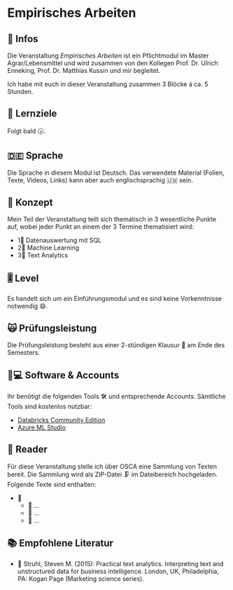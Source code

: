 # Empirisches Arbeiten

## 📢 Infos <a id="learning-objectives"></a>

Die Veranstaltung _Empirisches Arbeiten_ ist ein Pflichtmodul im Master Agrar/Lebensmittel und wird zusammen von den Kollegen Prof. Dr. Ulrich Enneking, Prof. Dr. Matthias Kussin und mir begleitet.

Ich habe mit euch in dieser Veranstaltung zusammen 3 Blöcke á ca. 5 Stunden.

## 🎯 Lernziele <a id="learning-objectives"></a>

Folgt bald 🕟.

## 🇩🇪 Sprache

Die Sprache in diesem Modul ist Deutsch. Das verwendete Material \(Folien, Texte, Videos, Links\) kann aber auch englischsprachig 🇺🇲 sein.

## 📃 Konzept <a id="concept"></a>

Mein Teil der Veranstaltung teilt sich thematisch in 3 wesentliche Punkte auf, wobei jeder Punkt an einem der 3 Termine thematisiert wird:

* 1⃣ Datenauswertung mit SQL
* 2⃣ Machine Learning 
* 3⃣ Text Analytics

## 🎚 Level <a id="level"></a>

Es handelt sich um ein Einführungsmodul und es sind keine Vorkenntnisse notwendig 😄. 

## 🙀 Prüfungsleistung <a id="examination"></a>

Die Prüfungsleistung besteht aus einer 2-stündigen Klausur 📄 am Ende des Semesters.

## 👩💻 Software & Accounts <a id="software-and-accounts"></a>

Ihr benötigt die folgenden Tools 🛠 und entsprechende Accounts. Sämtliche Tools sind kostenlos nutzbar:

* [Databricks Community Edition](https://community.cloud.databricks.com)
* [Azure ML Studio](https://studio.azureml.net/)

## 📑 Reader

Für diese Veranstaltung stelle ich über OSCA eine Sammlung von Texten bereit. Die Sammlung wird als ZIP-Datei 🗜 im Dateibereich hochgeladen. Folgende Texte sind enthalten:

* 📂 
  * 📑 ...
  * 📑 ...
  * 📑 ...

## 📚 Empfohlene Literatur

* 📘 Struhl, Steven M. \(2015\): Practical text analytics. Interpreting text and unstructured data for business intelligence. London, UK, Philadelphia, PA: Kogan Page \(Marketing science series\).






